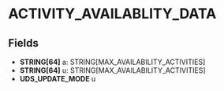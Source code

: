 # ACTIVITY_AVAILABLITY_DATA

## Fields
* **STRING[64]** a: STRING[MAX_AVAILABILITY_ACTIVITIES]
* **STRING[64]** u: STRING[MAX_AVAILABILITY_ACTIVITIES]
* **UDS_UPDATE_MODE** u